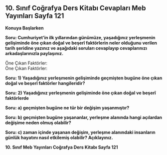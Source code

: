 ## 10. Sınıf Coğrafya Ders Kitabı Cevapları Meb Yayınları Sayfa 121

**Konuya Başlarken**

**Soru: Cumhuriyet’in ilk yıllarından günümüze, yaşadığınız yerleşmenin gelişiminde öne çıkan doğal ve beşerî faktörlerin neler olduğunu verilen tarih şeridine yazınız ve aşağıdaki soruları cevaplayıp cevaplarınızı arkadaşlarınızla paylaşınız.**

Öne Çıkan Faktörler:  
 Öne Çıkan Faktörler:

**Soru: 1) Yaşadığınız yerleşmenin gelişiminde geçmişten bugüne öne çıkan doğal ve beşerî faktörler hangileridir?**

**Soru: 2) Yaşadığınız yerleşmenin gelişiminde öne çıkan doğal ve beşerî faktörlerde**

**Soru: a) geçmişten bugüne ne tür bir değişim yaşanmıştır?**

**Soru: b) geçmişten bugüne yaşananlar, yerleşme alanında hangi açılardan değişime neden olmuş olabilir?**

**Soru: c) zaman içinde yaşanan değişim, yerleşme alanındaki insanların günlük hayatını nasıl etkilemiş olabilir? Açıklayınız.**

**10. Sınıf Meb Yayınları Coğrafya Ders Kitabı Sayfa 121**